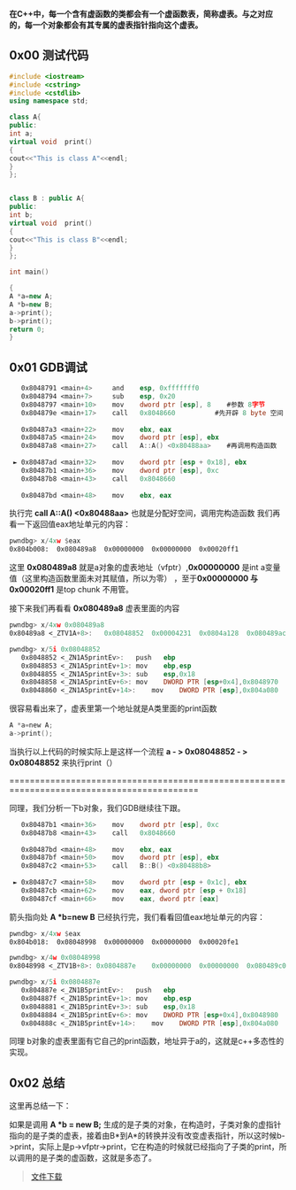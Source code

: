 

**在C++中，每一个含有虚函数的类都会有一个虚函数表，简称虚表。与之对应的，每一个对象都会有其专属的虚表指针指向这个虚表。**

## 0x00 测试代码

```c++
#include <iostream>
#include <cstring>
#include <cstdlib>
using namespace std;

class A{
public:
int a;
virtual void  print()
{
cout<<"This is class A"<<endl;
}
};


class B : public A{
public:
int b;
virtual void  print()
{
cout<<"This is class B"<<endl;
}
};

int main()

{
A *a=new A;
A *b=new B;
a->print();
b->print();
return 0;
}
```

## 0x01 GDB调试

```nasm
   0x8048791 <main+4>     and    esp, 0xfffffff0
   0x8048794 <main+7>     sub    esp, 0x20
   0x8048797 <main+10>    mov    dword ptr [esp], 8    #参数 8字节
   0x804879e <main+17>    call   0x8048660          #先开辟 8 byte 空间
 
   0x80487a3 <main+22>    mov    ebx, eax
   0x80487a5 <main+24>    mov    dword ptr [esp], ebx
   0x80487a8 <main+27>    call   A::A() <0x80488aa>    #再调用构造函数
 
 ► 0x80487ad <main+32>    mov    dword ptr [esp + 0x18], ebx
   0x80487b1 <main+36>    mov    dword ptr [esp], 0xc
   0x80487b8 <main+43>    call   0x8048660
 
   0x80487bd <main+48>    mov    ebx, eax
```
执行完 **call   A::A() <0x80488aa>** 也就是分配好空间，调用完构造函数 我们再看一下返回值eax地址单元的内容：

```nasm
pwndbg> x/4xw $eax
0x804b008:	0x080489a8	0x00000000	0x00000000	0x00020ff1
```

这里 **0x080489a8** 就是a对象的虚表地址（vfptr）,**0x00000000** 是int a变量值（这里构造函数里面未对其赋值，所以为零） ，至于**0x00000000 与	0x00020ff1** 是top chunk 不用管。

接下来我们再看看 **0x080489a8** 虚表里面的内容

```nasm
pwndbg> x/4xw 0x080489a8
0x80489a8 <_ZTV1A+8>:	0x08048852	0x00004231	0x0804a128	0x080489ac

pwndbg> x/5i 0x08048852
   0x8048852 <_ZN1A5printEv>:	push   ebp
   0x8048853 <_ZN1A5printEv+1>:	mov    ebp,esp
   0x8048855 <_ZN1A5printEv+3>:	sub    esp,0x18
   0x8048858 <_ZN1A5printEv+6>:	mov    DWORD PTR [esp+0x4],0x8048970
   0x8048860 <_ZN1A5printEv+14>:	mov    DWORD PTR [esp],0x804a080
```
很容易看出来了，虚表里第一个地址就是A类里面的print函数

```c
A *a=new A;
a->print();
```

当执行以上代码的时候实际上是这样一个流程 **a - > 0x08048852 - > 0x08048852** 来执行print（）

===========================================================================================

同理，我们分析一下b对象，我们GDB继续往下跟。

```nasm
   0x80487b1 <main+36>    mov    dword ptr [esp], 0xc
   0x80487b8 <main+43>    call   0x8048660
 
   0x80487bd <main+48>    mov    ebx, eax
   0x80487bf <main+50>    mov    dword ptr [esp], ebx
   0x80487c2 <main+53>    call   B::B() <0x80488b8>
 
 ► 0x80487c7 <main+58>    mov    dword ptr [esp + 0x1c], ebx
   0x80487cb <main+62>    mov    eax, dword ptr [esp + 0x18]
   0x80487cf <main+66>    mov    eax, dword ptr [eax]
```

箭头指向处 **A \*b=new B** 已经执行完，我们看看回值eax地址单元的内容：

```nasm
pwndbg> x/4xw $eax
0x804b018:	0x08048998	0x00000000	0x00000000	0x00020fe1

pwndbg> x/4w 0x08048998
0x8048998 <_ZTV1B+8>: 0x0804887e	0x00000000	0x00000000	0x080489c0

pwndbg> x/5i 0x0804887e
   0x804887e <_ZN1B5printEv>:	push   ebp
   0x804887f <_ZN1B5printEv+1>:	mov    ebp,esp
   0x8048881 <_ZN1B5printEv+3>:	sub    esp,0x18
   0x8048884 <_ZN1B5printEv+6>:	mov    DWORD PTR [esp+0x4],0x8048980
   0x804888c <_ZN1B5printEv+14>:	mov    DWORD PTR [esp],0x804a080
```
同理 b对象的虚表里面有它自己的print函数，地址异于a的，这就是c++多态性的实现。

## 0x02 总结

这里再总结一下： 

如果是调用 **A \*b = new B;** 生成的是子类的对象，在构造时，子类对象的虚指针指向的是子类的虚表，接着由B\*到A\*的转换并没有改变虚表指针，所以这时候b->print，实际上是p->vfptr->print，它在构造的时候就已经指向了子类的print，所以调用的是子类的虚函数，这就是多态了。




>[文件下载](https://github.com/yxshyj/project/tree/master/other/C%2B%2B%20%E8%99%9A%E8%A1%A8%E5%88%86%E6%9E%90)



